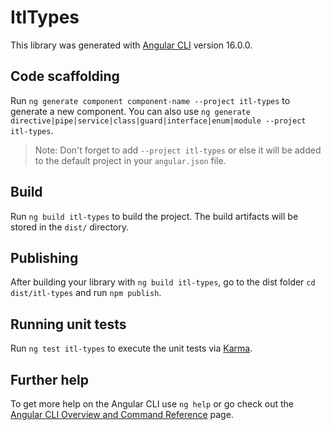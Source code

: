 # ItlTypes

This library was generated with [Angular CLI](https://github.com/angular/angular-cli) version 16.0.0.

## Code scaffolding

Run `ng generate component component-name --project itl-types` to generate a new component. You can also use `ng generate directive|pipe|service|class|guard|interface|enum|module --project itl-types`.
> Note: Don't forget to add `--project itl-types` or else it will be added to the default project in your `angular.json` file. 

## Build

Run `ng build itl-types` to build the project. The build artifacts will be stored in the `dist/` directory.

## Publishing

After building your library with `ng build itl-types`, go to the dist folder `cd dist/itl-types` and run `npm publish`.

## Running unit tests

Run `ng test itl-types` to execute the unit tests via [Karma](https://karma-runner.github.io).

## Further help

To get more help on the Angular CLI use `ng help` or go check out the [Angular CLI Overview and Command Reference](https://angular.io/cli) page.
